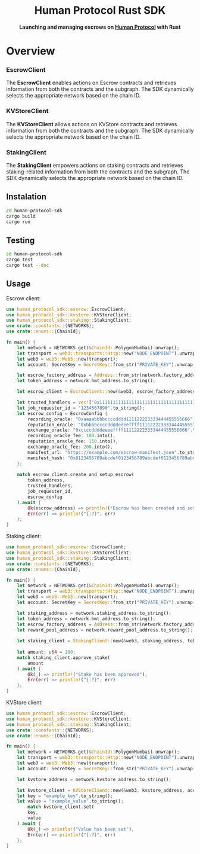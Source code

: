 <div align="center">
  <h1>Human Protocol Rust SDK</h1>

  <p>
    <strong>Launching and managing escrows on <a href="https://www.humanprotocol.org">Human Protocol</a> with Rust</strong>
  </p>
</div>

# Overview

### EscrowClient

The **EscrowClient** enables actions on Escrow contracts and retrieves information from both the contracts and the subgraph. The SDK dynamically selects the appropriate network based on the chain ID.

### KVStoreClient

The **KVStoreClient** allows actions on KVStore contracts and retrieves information from both the contracts and the subgraph. The SDK dynamically selects the appropriate network based on the chain ID.

### StakingClient

The **StakingClient** empowers actions on staking contracts and retrieves staking-related information from both the contracts and the subgraph. The SDK dynamically selects the appropriate network based on the chain ID.

## Instalation
```bash
cd human-protocol-sdk
cargo build
cargo run
```

## Testing
```bash
cd human-protocol-sdk
cargo test
cargo test --doc
```

## Usage

Escrow client:

```rust
use human_protocol_sdk::escrow::EscrowClient;
use human_protocol_sdk::kvstore::KVStoreClient;
use human_protocol_sdk::staking::StakingClient;
use crate::constants::{NETWORKS};
use crate::enums::{ChainId};

fn main() {
    let network = NETWORKS.get(&ChainId::PolygonMumbai).unwrap();
    let transport = web3::transports::Http::new("NODE_ENDPOINT").unwrap();
    let web3 = web3::Web3::new(transport);
    let account: SecretKey = SecretKey::from_str("PRIVATE_KEY").unwrap();

    let escrow_factory_address = Address::from_str(network.factory_address).unwrap();
    let token_address = network.hmt_address.to_string();

    let escrow_client = EscrowClient::new(&web3, escrow_factory_address, account).await;

    let trusted_handlers = vec!["0x1111111111111111111111111111111111111111".to_string()];
    let job_requester_id = "1234567890".to_string();
    let escrow_config = EscrowConfig {
        recording_oracle: "0xaaaabbbbccccdddd111122223333444455556666".to_string(),
        reputation_oracle: "0xbbbbccccddddeeeeffff11112222333344445555".to_string(),
        exchange_oracle: "0xccccddddeeeeffff111122223333444455556666".to_string(),
        recording_oracle_fee: 100.into(),
        reputation_oracle_fee: 150.into(),
        exchange_oracle_fee: 200.into(),
        manifest_url: "https://example.com/escrow-manifest.json".to_string(),
        manifest_hash: "0x0123456789abcdef0123456789abcdef0123456789abcdef0123456789abcdef".to_string(),
    };
    
    match escrow_client.create_and_setup_escrow(
        token_address, 
        trusted_handlers, 
        job_requester_id, 
        escrow_config
    ).await {
        Ok(escrow_address) => println!("Escrow has been created and set up with address {:?}", escrow_address),
        Err(err) => println!("{:?}", err)
    };
}
```

Staking client:

```rust
use human_protocol_sdk::escrow::EscrowClient;
use human_protocol_sdk::kvstore::KVStoreClient;
use human_protocol_sdk::staking::StakingClient;
use crate::constants::{NETWORKS};
use crate::enums::{ChainId};

fn main() {
    let network = NETWORKS.get(&ChainId::PolygonMumbai).unwrap();
    let transport = web3::transports::Http::new("NODE_ENDPOINT").unwrap();
    let web3 = web3::Web3::new(transport);
    let account: SecretKey = SecretKey::from_str("PRIVATE_KEY").unwrap();

    let staking_address = network.staking_address.to_string();
    let token_address = network.hmt_address.to_string();
    let escrow_factory_address = Address::from_str(network.factory_address).unwrap();
    let reward_pool_address = network.reward_pool_address.to_string();
   
    let staking_client = StakingClient::new(&web3, staking_address, token_address, escrow_factory_address, reward_pool_address, account).await;
    
    let amount: u64 = 100;
    match staking_client.approve_stake(
        amount
    ).await {
        Ok(_) => println!("Stake has been approved"),
        Err(err) => println!("{:?}", err)
    };
}
```

KVStore client:

```rust
use human_protocol_sdk::escrow::EscrowClient;
use human_protocol_sdk::kvstore::KVStoreClient;
use human_protocol_sdk::staking::StakingClient;
use crate::constants::{NETWORKS};
use crate::enums::{ChainId};

fn main() {
    let network = NETWORKS.get(&ChainId::PolygonMumbai).unwrap();
    let transport = web3::transports::Http::new("NODE_ENDPOINT").unwrap();
    let web3 = web3::Web3::new(transport);
    let account: SecretKey = SecretKey::from_str("PRIVATE_KEY").unwrap();

    let kvstore_address = network.kvstore_address.to_string();

    let kvstore_client = KVStoreClient::new(&web3, kvstore_address, account).await;
    let key = "example_key".to_string();
    let value = "example_value".to_string();
        match kvstore_client.set(
        key,
        value
    ).await {
        Ok(_) => println!("Value has been set"),
        Err(err) => println!("{:?}", err)
    };
}
```